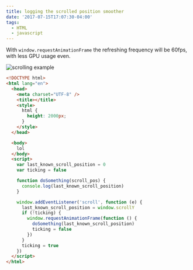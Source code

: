 ```yaml
---
title: logging the scrolled position smoother
date: '2017-07-15T17:07:30-04:00'
tags:
  - HTML
  - javascript
---
```


With `window.requestAnimationFrame` the refreshing frequency will be 60fps, with less GPU usage even.

![scrolling example](./2017-07-15%2017.09.10.gif)

```html
<!DOCTYPE html>
<html lang="en">
  <head>
    <meta charset="UTF-8" />
    <title></title>
    <style>
      html {
        height: 2000px;
      }
    </style>
  </head>

  <body>
    lol
  </body>
  <script>
    var last_known_scroll_position = 0
    var ticking = false

    function doSomething(scroll_pos) {
      console.log(last_known_scroll_position)
    }

    window.addEventListener('scroll', function (e) {
      last_known_scroll_position = window.scrollY
      if (!ticking) {
        window.requestAnimationFrame(function () {
          doSomething(last_known_scroll_position)
          ticking = false
        })
      }
      ticking = true
    })
  </script>
</html>
```

